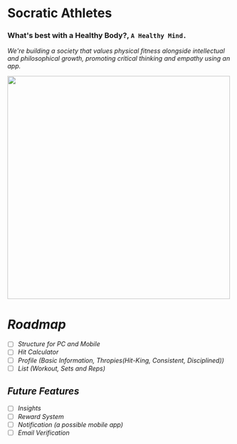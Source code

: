 # Socratic Athletes
<!-- Rizal's Athletes or José's Athletes -->
### What's best with a Healthy Body?, `A Healthy Mind.`

<i>We're building a society that values physical fitness alongside intellectual and philosophical growth, promoting critical thinking and empathy using an app.<i>

<!-- <i>A society of men should not only be seen as masculine but also as intelligent.<i>  -->

<img align="center" width="500" src="https://github.com/ViktorLuna/Laravuesitory/assets/150304387/8137f235-7c7c-498c-95e5-8608a40e0657"/>

# Roadmap
- [ ] Structure for PC and Mobile
- [ ] Hit Calculator
- [ ] Profile (Basic Information, Thropies(Hit-King, Consistent, Disciplined))
- [ ] List (Workout, Sets and Reps)

## Future Features
- [ ] Insights
- [ ] Reward System
- [ ] Notification (a possible mobile app)
- [ ] Email Verification
